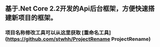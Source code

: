 ## 基于.Net Core 2.2开发的Api后台框架，方便快速搭建新项目的框架。
### 项目名称修改工具可以从这里获取 [重命名工具](https://github.com/stwhh/ProjectRename ProjectRename)
